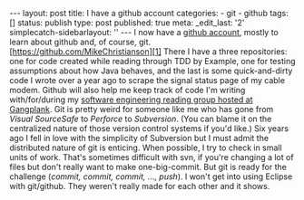 --- layout: post title: I have a github account categories: - git - github tags: \[\] status: publish type: post published: true meta: \_edit\_last: \'2\' simplecatch-sidebarlayout: \'\' --- I now have a [github account][1], mostly to learn about github and, of course, git. [https://github.com/MikeChristianson][1] There I have a three repositories: one for code created while reading through TDD by Example, one for testing assumptions about how Java behaves, and the last is some quick-and-dirty code I wrote over a year ago to scrape the signal status page of my cable modem. Github will also help me keep track of code I\'m writing with/for/during my [software engineering reading group hosted at Gangplank][2]. Git is pretty weird for someone like me who has gone from *Visual SourceSafe* to *Perforce* to *Subversion*. (You can blame it on the centralized nature of those version control systems if you\'d like.) Six years ago I fell in love with the simplicity of Subversion but I must admit the distributed nature of git is enticing. When possible, I try to check in small units of work. That\'s sometimes difficult with svn, if you\'re changing a lot of files but don\'t really want to make one-big-commit. But git is ready for the challenge (*commit, commit, commit, ..., push*). I won\'t get into using Eclipse with git/github. They weren\'t really made for each other and it shows. 

[1]: https://github.com/MikeChristianson
[2]: http://gangplankhq.com/2011/06/software-engineering-reading-group/

